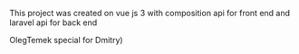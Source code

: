 This project was created on vue js 3 with composition api for front end and laravel api for back end

OlegTemek special for Dmitry)